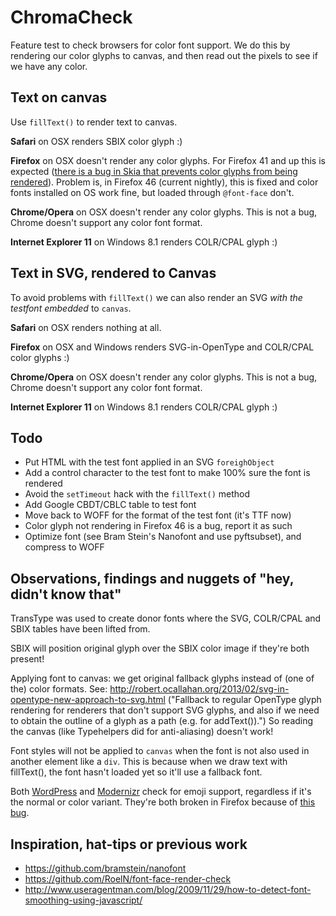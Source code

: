# ChromaCheck

Feature test to check browsers for color font support. We do this by rendering our color glyphs to canvas, and then read out the pixels to see if we have any color.

## Text on canvas

Use `fillText()` to render text to canvas.

**Safari** on OSX renders SBIX color glyph :)

**Firefox** on OSX doesn't render any color glyphs. For Firefox 41 and up this is expected ([there is a bug in Skia that prevents color glyphs from being rendered](https://bugzilla.mozilla.org/show_bug.cgi?id=1209480)). Problem is, in Firefox 46 (current nightly), this is fixed and color fonts installed on OS work fine, but loaded through `@font-face` don't.

**Chrome/Opera** on OSX doesn't render any color glyphs. This is not a bug, Chrome doesn't support any color font format.

**Internet Explorer 11** on Windows 8.1 renders COLR/CPAL glyph :)

## Text in SVG, rendered to Canvas

To avoid problems with `fillText()` we can also render an SVG _with the testfont embedded_ to `canvas`.

**Safari** on OSX renders nothing at all.

**Firefox** on OSX and Windows renders SVG-in-OpenType and COLR/CPAL color glyphs :)

**Chrome/Opera** on OSX doesn't render any color glyphs. This is not a bug, Chrome doesn't support any color font format.

**Internet Explorer 11** on Windows 8.1 renders COLR/CPAL glyph :)

## Todo

- Put HTML with the test font applied in an SVG `foreighObject`
- Add a control character to the test font to make 100% sure the font is rendered
- Avoid the `setTimeout` hack with the `fillText()` method
- Add Google CBDT/CBLC table to test font
- Move back to WOFF for the format of the test font (it's TTF now)
- Color glyph not rendering in Firefox 46 is a bug, report it as such
- Optimize font (see Bram Stein's Nanofont and use pyftsubset), and compress to WOFF

## Observations, findings and nuggets of "hey, didn't know that"

TransType was used to create donor fonts where the SVG, COLR/CPAL and SBIX tables have been lifted from.

SBIX will position original glyph over the SBIX color image if they're both present!

Applying font to canvas: we get original fallback glyphs instead of (one of the) color formats. See: http://robert.ocallahan.org/2013/02/svg-in-opentype-new-approach-to-svg.html ("Fallback to regular OpenType glyph rendering for renderers that don't support SVG glyphs, and also if we need to obtain the outline of a glyph as a path (e.g. for <canvas> addText()).") So reading the canvas (like Typehelpers did for anti-aliasing) doesn't work!

Font styles will not be applied to `canvas` when the font is not also used in another element like a `div`. This is because when we draw text with fillText(), the font hasn't loaded yet so it'll use a fallback font.

Both [WordPress](https://core.trac.wordpress.org/browser/trunk/src/wp-includes/js/wp-emoji-loader.js) and [Modernizr](https://github.com/Modernizr/Modernizr/blob/master/feature-detects/emoji.js) check for emoji support, regardless if it's the normal or color variant. They're both broken in Firefox because of [this bug](https://bugzilla.mozilla.org/show_bug.cgi?id=1209480).

## Inspiration, hat-tips or previous work

- https://github.com/bramstein/nanofont
- https://github.com/RoelN/font-face-render-check
- http://www.useragentman.com/blog/2009/11/29/how-to-detect-font-smoothing-using-javascript/